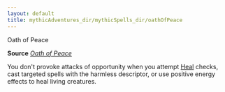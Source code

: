 ```yaml
---
layout: default
title: mythicAdventures_dir/mythicSpells_dir/oathOfPeace
---
```

Oath of Peace

**Source** [_Oath of Peace_](advanced_dir/spells_dir/oathOfPeace#_oath-of-peace)

You don't provoke attacks of opportunity when you attempt [Heal](skills_dir/heal#_heal) checks, cast targeted spells with the harmless descriptor, or use positive energy effects to heal living creatures.

